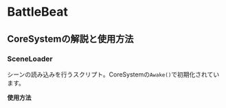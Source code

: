 # BattleBeat
## CoreSystemの解説と使用方法
### SceneLoader
シーンの読み込みを行うスクリプト。CoreSystemの`Awake()`で初期化されています。

**使用方法**
